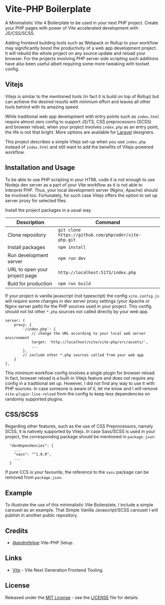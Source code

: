 # Vite-PHP Boilerplate
A Minimalistic Vite 4 Boilerplate to be used in your next PHP project. Create your PHP pages with power of Vite accelerated development with JS/CSS/SCSS.

Adding frontend building tools such as Webpack or Rollup to your workflow may significantly boost the productivity of a web app development project. It will rebuild the whole project on any source update and reload your browser. For the projects involving PHP server side scripting such additions have also been useful albeit requiring some more tweaking with toolset config.


## Vitejs
Vitejs is similar to the mentioned tools (in fact it is build on top of Rollup) but can achieve the desired results with minimum effort and leaves all other tools behind with its amazing speed.

While traditional web app development with entry points such as ```index.html``` require almost zero config to support JS/TS, CSS preprocessors (SCSS) and browser reload, when your project involves ```index.php``` as an entry point, the life is not that bright. More options are available for [Laravel](https://laravel.com/docs/10.x/vite) designers.

This project describes a simple Vitejs set-up when you use ```index.php``` instead of  ```index.html``` and still want to add the benefits of Vitejs-powered workflow.


## Installation and Usage
To be able to use PHP scripting in your HTML code it is not enough to use Nodejs dev server as a part of your Vite workflow as it is not able to interpret PHP. Thus, your local development server (Nginx, Apache) should be involved too. Fortunately, for such case Vitejs offers the option to set up server proxy for selected files.


Install the project packages in a usual way.


| Description | Command |
| --- | --- |
| Clone repository  | ```git clone https://github.com/phpcoder/vite-php.git```  |
| Install packages  | ```npm install``` |
| Run development server  | ```npm run dev``` |
| URL to open your project page  | ```http://localhost:5173/index.php```  |
| Buld for production  | ```npm run build``` |


If your project is vanilla javascript (not typescript) the config ```vite.config.js``` will require some changes in dev server proxy settings (your Apache or Nginx server path) for the PHP sources used in your project. This config should not list other ```*.php``` sources not called directly by your web app. 


```
server: {
	proxy: {
		'/index.php': {
			// change the URL according to your local web server environment
			target: 'http://localhost/vite/vite-php/src/assets/',
			...
		},
		// include other *.php sources called from your web app
	}
},
```


This minimum workflow config involves a single plugin for browser reload. In fact, browser reload is a built-in Vitejs feature and does not require any config in a traditional set up. However, I did not find any way to use it with PHP sources. In case someone is aware of it, let me know and I will remove ```vite-plugin-live-reload``` from the config to keep less dependencies on randomly supported plugins.

## CSS/SCSS
Regarding other features, such as the use of CSS Preprocessors, namely SCSS, it is natively supported by Vitejs. In case Sass/SCSS is used in your project, the corresponding package should be mentioned in ```package.json```:

```
  "devDependencies": {
  	...
    "sass": "^1.0.0",
 	...
  }
```

If pure CCS is your favourite, the reference to the ```sass``` package can be removed from ```package.json```.

## Example
To illustrate the use of this minimalistic Vite Boilerplate, I include a simple carousel as an example. That Simple Vanilla Javascript/SCSS carousel I will publish in another public repository.


## Credits
* [@andrefelipe](https://github.com/andrefelipe/vite-php-setup) Vite-PHP Setup.

## Links
* [Vite](https://vitejs.dev/) - Vite Next Generation Frontend Tooling.

## License
Released under the [MIT License](http://www.opensource.org/licenses/mit-license.php) - see the [LICENSE](LICENSE) file for details.
